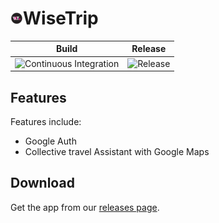 # ![app icon](./.github/readme-images/app-icon.png)WiseTrip

| Build | Release |
|-------|----------|
| ![Continuous Integration](https://github.com/RavitejaLam/WiseTrip/workflows/Continuous%20Integration/badge.svg) | ![Release](https://github.com/RavitejaLam/WiseTrip/workflows/Release/badge.svg) |

## Features

Features include:
* Google Auth
* Collective travel Assistant with Google Maps

## Download
Get the app from our [releases page](https://github.com/RavitejaLam/WiseTrip/releases).

